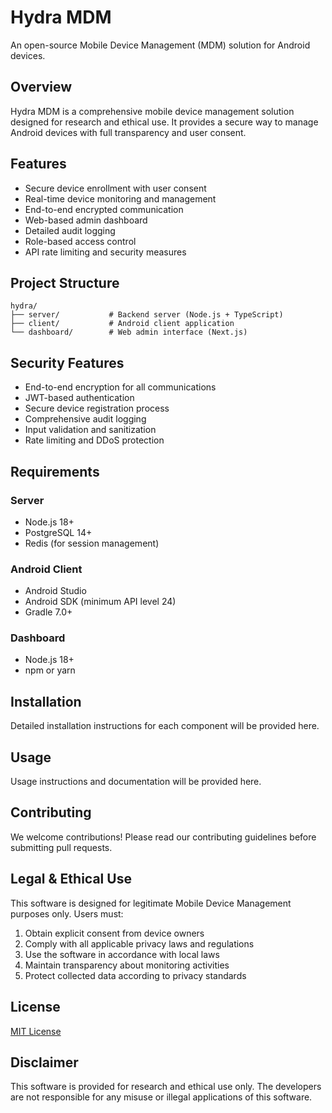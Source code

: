 # Hydra MDM

An open-source Mobile Device Management (MDM) solution for Android devices.

## Overview

Hydra MDM is a comprehensive mobile device management solution designed for research and ethical use. It provides a secure way to manage Android devices with full transparency and user consent.

## Features

- Secure device enrollment with user consent
- Real-time device monitoring and management
- End-to-end encrypted communication
- Web-based admin dashboard
- Detailed audit logging
- Role-based access control
- API rate limiting and security measures

## Project Structure

```
hydra/
├── server/           # Backend server (Node.js + TypeScript)
├── client/           # Android client application
└── dashboard/        # Web admin interface (Next.js)
```

## Security Features

- End-to-end encryption for all communications
- JWT-based authentication
- Secure device registration process
- Comprehensive audit logging
- Input validation and sanitization
- Rate limiting and DDoS protection

## Requirements

### Server
- Node.js 18+
- PostgreSQL 14+
- Redis (for session management)

### Android Client
- Android Studio
- Android SDK (minimum API level 24)
- Gradle 7.0+

### Dashboard
- Node.js 18+
- npm or yarn

## Installation

Detailed installation instructions for each component will be provided here.

## Usage

Usage instructions and documentation will be provided here.

## Contributing

We welcome contributions! Please read our contributing guidelines before submitting pull requests.

## Legal & Ethical Use

This software is designed for legitimate Mobile Device Management purposes only. Users must:

1. Obtain explicit consent from device owners
2. Comply with all applicable privacy laws and regulations
3. Use the software in accordance with local laws
4. Maintain transparency about monitoring activities
5. Protect collected data according to privacy standards

## License

[MIT License](LICENSE)

## Disclaimer

This software is provided for research and ethical use only. The developers are not responsible for any misuse or illegal applications of this software.
